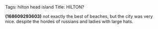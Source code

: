 Tags: hilton head island
Title: HILTON?  
  
**(168609293603)** not exactly the best of beaches, but the city was very nice. despite the hordes of russians and ladies with large hats.